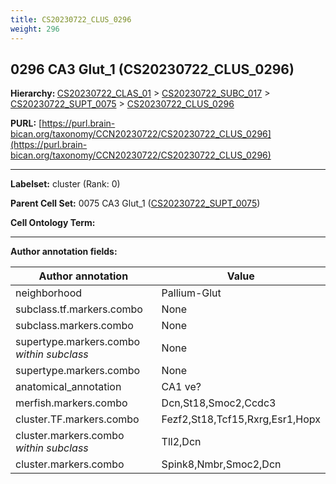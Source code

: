 ```yaml
---
title: CS20230722_CLUS_0296
weight: 296
---
```

## 0296 CA3 Glut_1 (CS20230722_CLUS_0296)
<b>Hierarchy: </b>
[CS20230722_CLAS_01](../CS20230722_CLAS_01) >
[CS20230722_SUBC_017](../CS20230722_SUBC_017) >
[CS20230722_SUPT_0075](../CS20230722_SUPT_0075) >
[CS20230722_CLUS_0296](../CS20230722_CLUS_0296)

**PURL:** [https://purl.brain-bican.org/taxonomy/CCN20230722/CS20230722_CLUS_0296](https://purl.brain-bican.org/taxonomy/CCN20230722/CS20230722_CLUS_0296)

---


**Labelset:** cluster (Rank: 0)

**Parent Cell Set:** 0075 CA3 Glut_1 ([CS20230722_SUPT_0075](../CS20230722_SUPT_0075))



**Cell Ontology Term:** 

[MARKER GENES.]: #


---

[TRANSFERRED ANNOTATIONS.]: #


[AUTHOR ANNOTATION FIELDS.]: #


**Author annotation fields:**

| Author annotation | Value |
|-------------------|-------|
|neighborhood|Pallium-Glut|
|subclass.tf.markers.combo|None|
|subclass.markers.combo|None|
|supertype.markers.combo _within subclass_|None|
|supertype.markers.combo|None|
|anatomical_annotation|CA1 ve?|
|merfish.markers.combo|Dcn,St18,Smoc2,Ccdc3|
|cluster.TF.markers.combo|Fezf2,St18,Tcf15,Rxrg,Esr1,Hopx|
|cluster.markers.combo _within subclass_|Tll2,Dcn|
|cluster.markers.combo|Spink8,Nmbr,Smoc2,Dcn|
